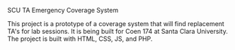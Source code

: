 SCU TA Emergency Coverage System

This project is a prototype of a coverage system that will find replacement TA's for lab sessions. It is being built for Coen 174 at Santa Clara University. The project is built with HTML, CSS, JS, and PHP.
